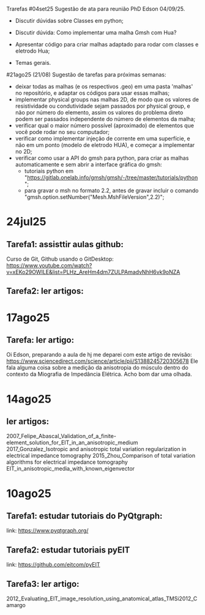 Trarefas
#04set25
Sugestão de ata para reunião PhD Edson 04/09/25.

- Discutir dúvidas sobre Classes em python;

- Discutir dúvida: Como implementar uma malha Gmsh com Hua?

- Apresentar código para criar malhas adaptado para rodar com classes e eletrodo Hua;

- Temas gerais. 


#21ago25
(21/08) Sugestão de tarefas para próximas semanas:
 - deixar todas as malhas (e os respectivos .geo) em uma pasta 'malhas' no repositório, e adaptar os códigos para usar essas malhas;
 - implementar physical groups nas malhas 2D, de modo que os valores de resistividade ou condutividade sejam passados por physical group, e não por número do elemento, assim os valores do problema direto podem ser passados independente do número de elementos da malha;
 - verificar qual o maior número possível (aproximado) de elementos que você pode rodar no seu computador;
 - verificar como implementar injeção de corrente em uma superfície, e não em um ponto (modelo de eletrodo HUA), e começar a implementar no 2D;
 - verificar como usar a API do gmsh para python, para criar as malhas automaticamente e sem abrir a interface gráfica do gmsh:
     - tutoriais python em "https://gitlab.onelab.info/gmsh/gmsh/-/tree/master/tutorials/python";
     - para gravar o msh no formato 2.2, antes de gravar incluir o comando "gmsh.option.setNumber("Mesh.MshFileVersion",2.2)";

# 24jul25
## Tarefa1: assisttir aulas github: 
Curso de Git, Github usando o GitDesktop: https://www.youtube.com/watch?v=xEKo29OWILE&list=PLHz_AreHm4dm7ZULPAmadvNhH6vk9oNZA
## Tarefa2: ler artigos:

# 17ago25
## Tarefa: ler artigo:
Oi Edson, preparando a aula de hj me deparei com este artigo de revisão:
https://www.sciencedirect.com/science/article/pii/S1388245720305678
Ele fala alguma coisa sobre a medição da anisotropia do músculo dentro do contexto da Miografia de Impedância Elétrica. Acho bom dar uma olhada.

# 14ago25
## ler artigos:
2007_Felipe_Abascal_Validation_of_a_finite-element_solution_for_EIT_in_an_anisotropic_medium
2017_Gonzalez_Isotropic and anisotropic total variation regularization in electrical impedance tomography
2015_Zhou_Comparison of total variation algorithms for electrical impedance tomography
EIT_in_anisotropic_media_with_known_eigenvector


# 10ago25
## Tarefa1: estudar tutoriais do PyQtgraph:
link: https://www.pyqtgraph.org/
## Tarefa2: estudar tutoriais pyEIT
link: https://github.com/eitcom/pyEIT
## Tarefa3: ler artigo:
2012_Evaluating_EIT_image_resolution_using_anatomical_atlas_TMSi2012_Camargo